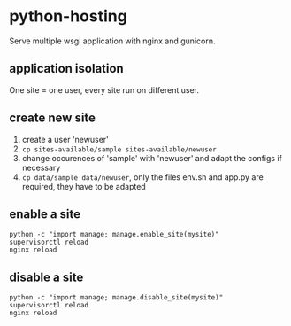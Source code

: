 python-hosting
==============

Serve multiple wsgi application with nginx and gunicorn.

application isolation
---------------------

One site = one user, every site run on different user.

create new site
---------------

1. create a user 'newuser'
2. `cp sites-available/sample sites-available/newuser`
3. change occurences of 'sample' with 'newuser' and adapt the configs if necessary
4. `cp data/sample data/newuser`, only the files env.sh and app.py are required, they have to be adapted


enable a site
-------------

    python -c "import manage; manage.enable_site(mysite)"
    supervisorctl reload
    nginx reload

disable a site
--------------

    python -c "import manage; manage.disable_site(mysite)"
    supervisorctl reload
    nginx reload




